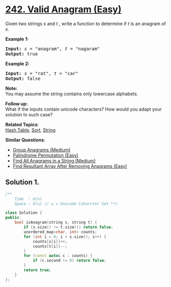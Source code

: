 # [242. Valid Anagram (Easy)](https://leetcode.com/problems/valid-anagram/)

<p>Given two strings <em>s</em> and <em>t&nbsp;</em>, write a function to determine if <em>t</em> is an anagram of <em>s</em>.</p>

<p><b>Example 1:</b></p>

<pre><b>Input:</b> <em>s</em> = "anagram", <em>t</em> = "nagaram"
<b>Output:</b> true
</pre>

<p><b>Example 2:</b></p>

<pre><b>Input:</b> <em>s</em> = "rat", <em>t</em> = "car"
<b>Output: </b>false
</pre>

<p><strong>Note:</strong><br>
You may assume the string contains only lowercase alphabets.</p>

<p><strong>Follow up:</strong><br>
What if the inputs contain unicode characters? How would you adapt your solution to such case?</p>


**Related Topics**:  
[Hash Table](https://leetcode.com/tag/hash-table/), [Sort](https://leetcode.com/tag/sort/), [String](https://leetcode.com/tag/string/)

**Similar Questions**:
* [Group Anagrams (Medium)](https://leetcode.com/problems/group-anagrams/)
* [Palindrome Permutation (Easy)](https://leetcode.com/problems/palindrome-permutation/)
* [Find All Anagrams in a String (Medium)](https://leetcode.com/problems/find-all-anagrams-in-a-string/)
* [Find Resultant Array After Removing Anagrams (Easy)](https://leetcode.com/problems/find-resultant-array-after-removing-anagrams/)

## Solution 1.

```cpp
/**
    Time  : O(n)
    Space : O(u) // u = Unicode Caharcter Set **/

class Solution {
public:
    bool isAnagram(string s, string t) {
        if (s.size() != t.size()) return false;
        unordered_map<char, int> counts;
        for (int i = 0; i < s.size(); i++) {
            counts[s[i]]++;
            counts[t[i]]--;
        }
        for (const auto& c : counts) {
            if (c.second != 0) return false;
        }
        return true;
    }
};

```
